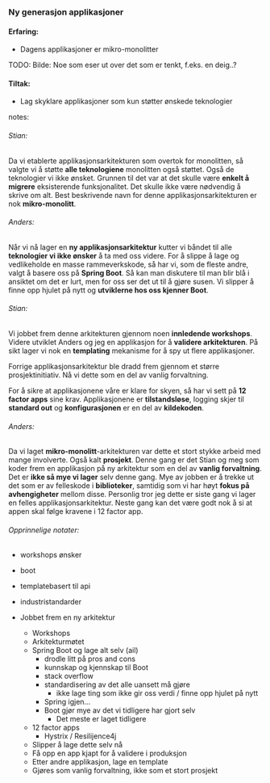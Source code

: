 ### Ny generasjon applikasjoner

#### Erfaring:
- Dagens applikasjoner er mikro-monolitter

TODO: Bilde: Noe som eser ut over det som er tenkt, f.eks. en deig..?

#### Tiltak:
- Lag skyklare applikasjoner som kun støtter ønskede teknologier


notes:
###### Stian:
Da vi etablerte applikasjonsarkitekturen som overtok for monolitten, så valgte vi å støtte **alle teknologiene** monolitten også støttet. Også de teknologier vi ikke ønsket. 
Grunnen til det var at det skulle være **enkelt å migrere** eksisterende funksjonalitet. Det skulle ikke være nødvendig å skrive om alt. 
Best beskrivende navn for denne applikasjonsarkitekturen er nok **mikro-monolitt**. 

###### Anders:
Når vi nå lager en **ny applikasjonsarkitektur** kutter vi båndet til alle **teknologier vi ikke ønsker** å ta med oss videre. 
For å slippe å lage og vedlikeholde en masse rammeverkskode, så har vi, som de fleste andre, valgt å basere oss på **Spring Boot**. Så kan man diskutere til man blir blå i ansiktet om det er lurt, men for oss ser det ut til å gjøre susen. Vi slipper å finne opp hjulet på nytt og **utviklerne hos oss kjenner Boot**. 

###### Stian:
Vi jobbet frem denne arkitekturen gjennom noen **innledende workshops**. Videre utviklet Anders og jeg en applikasjon for å **validere arkitekturen**. På sikt lager vi nok en **templating** mekanisme for å spy ut flere applikasjoner. 

Forrige applikasjonsarkitektur ble dradd frem gjennom et større prosjektinitiativ. Nå vi dette som en del av vanlig forvaltning. 

For å sikre at applikasjonene våre er klare for skyen, så har vi sett på **12 factor apps** sine krav. Applikasjonene er **tilstandsløse**, logging skjer til **standard out** og **konfigurasjonen** er en del av **kildekoden**.

###### Anders:
Da vi laget **mikro-monolitt**-arkitekturen var dette et stort stykke arbeid med mange involverte. Også kalt **prosjekt**. Denne gang er det Stian og meg som koder frem en applikasjon på ny arkitektur som en del av **vanlig forvaltning**. 
Det er **ikke så mye vi lager** selv denne gang. Mye av jobben er å trekke ut det som er  av felleskode i **biblioteker**, samtidig som vi har høyt **fokus på avhengigheter** mellom disse. 
Personlig tror jeg dette er siste gang vi lager en felles applikasjonsarkitektur. Neste gang kan det være godt nok å si at appen skal følge kravene i 12 factor app. 


###### Opprinnelige notater:

* workshops ønsker
* boot
* templatebasert til api
* industristandarder

* Jobbet frem en ny arkitektur
  * Workshops
  * Arkitekturmøtet
  * Spring Boot og lage alt selv (ail)
    * drodle litt på pros and cons
    * kunnskap og kjennskap til Boot
    * stack overflow
    * standardisering av det alle uansett må gjøre
      * ikke lage ting som ikke gir oss verdi / finne opp hjulet på nytt
    * Spring igjen...
    * Boot gjør mye av det vi tidligere har gjort selv
      * Det meste er laget tidligere
  * 12 factor apps
    * Hystrix / Resilijence4j
  * Slipper å lage dette selv nå
  * Få opp en app kjapt for å validere i produksjon
  * Etter andre applikasjon, lage en template
  * Gjøres som vanlig forvaltning, ikke som et stort prosjekt
